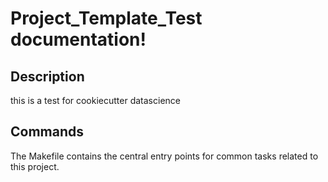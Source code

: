 # Project_Template_Test documentation!

## Description

this is a test for cookiecutter datascience

## Commands

The Makefile contains the central entry points for common tasks related to this project.

